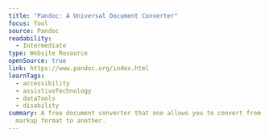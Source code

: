 ```yaml
---
title: "Pandoc: A Universal Document Converter"
focus: Tool
source: Pandoc
readability:
  - Intermediate
type: Website Resource
openSource: true
link: https://www.pandoc.org/index.html
learnTags:
  - accessibility
  - assistiveTechnology
  - dataTools
  - disability
summary: A free document converter that one allows you to convert from one
  markup format to another.
---
```

